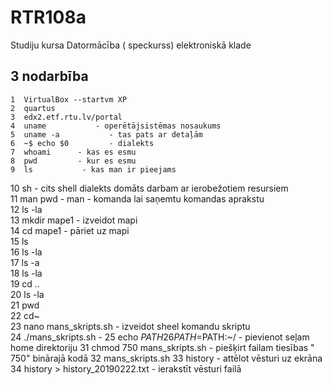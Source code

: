 # RTR108a
Studiju kursa Datormācība ( speckurss) elektroniskā klade
## 3 nodarbība

    1  VirtualBox --startvm XP  
    2  quartus  
    3  edx2.etf.rtu.lv/portal  
    4  uname           - operētājsistēmas nosaukums  
    5  uname -a           - tas pats ar detaļām  
    6  ~$ echo $0         - dialekts  
    7  whoami      - kas es esmu  
    8  pwd         - kur es esmu  
    9  ls           - kas man ir pieejams            
   10  sh           - cits shell dialekts domāts darbam ar ierobežotiem resursiem  
   11  man pwd      - man - komanda lai saņemtu komandas aprakstu  
   12  ls -la  
   13  mkdir mape1   - izveidot mapi  
   14  cd mape1       - pāriet uz mapi  
   15  ls  
   16  ls -la  
   17  ls -a  
   18  ls -la  
   19  cd ..  
   20  ls -la  
   21  pwd  
   22  cd~  
   23  nano mans_skripts.sh           - izveidot sheel komandu skriptu  
   24  ./mans_skripts.sh              - 
   25  echo $PATH
   26  PATH=$PATH:~/                   - pievienot seļam home direktoriju
   31  chmod 750 mans_skripts.sh              - piešķirt failam tiesības " 750" binārajā kodā 
   32  mans_skripts.sh
   33  history  - attēlot vēsturi uz ekrāna  
   34  history > history_20190222.txt - ierakstīt vēsturi failā  



